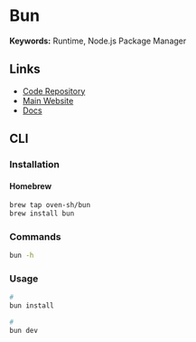 # Bun

**Keywords:** Runtime, Node.js Package Manager

## Links

- [Code Repository](https://github.com/oven-sh/bun)
- [Main Website](https://bun.sh)
- [Docs](https://bun.sh/docs)

## CLI

### Installation

#### Homebrew

```sh
brew tap oven-sh/bun
brew install bun
```

### Commands

```sh
bun -h
```

### Usage

```sh
#
bun install

#
bun dev
```
